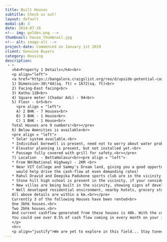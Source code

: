 ```yaml
---
title: Built Houses
subtitle: Check us out!
layout: default
modal-id: 3
date: 2014-07-16
<!-- img: golden.png -->
thumbnail: house_thumbnail.jpg
<!-- alt: image-alt -->
project-date: Commenced on January 1st 2019
client: Genuine Buyers
category: Housing
description: 
 - >
   <h4>Property 1 Details</h4><br>
   <p align="left">
   <a href="https://bangalore.craigslist.org/reo/d/upside-potential-cash-flow-investment/6805641483.html">Check out property on craiglist.com</a><br>
   1) Dimension-38\*44(sq. ft) = 1672(sq. ft)<br>
   2) Facing-East facing<br>
   3) Katha-11B<br>
   4) Square meter (Chadar Adi) - 94<br>
   5) Floor - G+5<br>
     <pre align = "left">
     A) 2 BHK - 7 Houses<br>
     B) 3 BHK - 1 House<br>
     C) 1 BHK - 1 House<br>
   Total Houses are 9 numbers!<br></pre>
   6) Below Amenities is available<br>
   <pre align = "left">
   * Solar system available.<br>
   * Individual borewell is present, need not to worry about water problems.<br>
   * Elevator planning is present, but not installed yet.<br>
   * Passage fully covered with grill for safety.<br></pre>
   7) Location  - BettaHalasur<br><pre align = "left">
   * From NH(National Highway) - 2KM <br>
   * Near VIT College and Sammy's Dream land, giving you a good opportunity to set up PG/Hostel services, this 
   	 would help drive the cash-flow at even demanding rates!
   * Rahul Dravid and Deepika Padukone sports club are in the vicinity of the house for weekend getaway and fun!<br>
   * Stone hill high school is present in the vicinity, if your considering closer schools for your lads.<br>
   * New villas are being built in the vicinity, showing signs of development.<br>
   * Well developed residential environment, nearby hotels, grocery stores / super market, bus stops present.<br>
   All above details are within a km.<br></pre>
   Currently 3 of the following Houses have been rented<br>
   One 3bhk houses.<br>
   Two 2bhk houses.<br>
   And current cashflow generated from these houses is 40k. With the conversion of remaining houses to PG/Hostel would drive an income to over 1Lakh.<br>
   You could see over 0.5% of cash flow coming in every month on your investment!	
   </p>
   <hr>
   <p align="justify">We are yet to explore in this field... Stay tuned...<br>Go ahead and send us your query and we will get back to you withing 24 hours.We here at one step realtor believe in a smooth end to end transaction and our realtor wish master will make sure of that!<br>We are very much motivated by our customer's satisfaction and we yearn to make it happen on our every deal!<br><h4>Can't wait for a call back? Call our realtor at +91 9742760957</h4></p>
---
```

